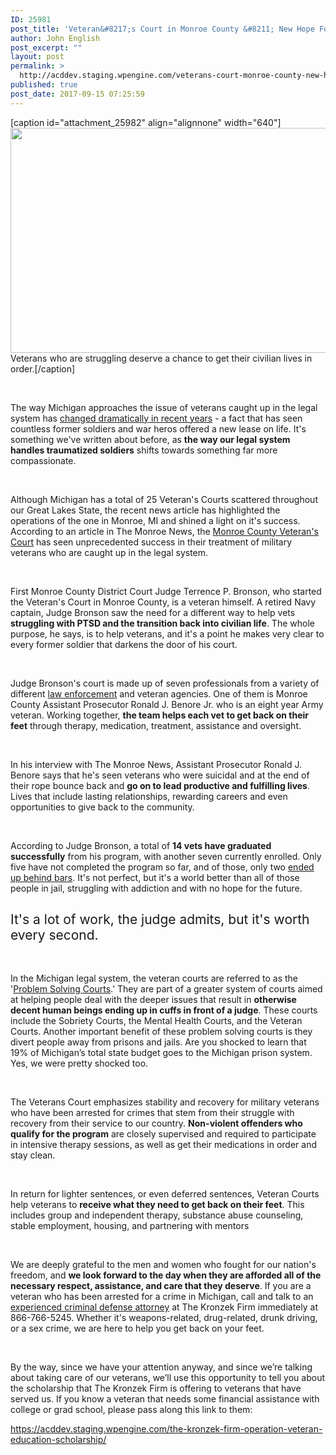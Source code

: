 ```yaml
---
ID: 25981
post_title: 'Veteran&#8217;s Court in Monroe County &#8211; New Hope For Struggling Warriors'
author: John English
post_excerpt: ""
layout: post
permalink: >
  http://acddev.staging.wpengine.com/veterans-court-monroe-county-new-hope-struggling-warriors.html
published: true
post_date: 2017-09-15 07:25:59
---
```

[caption id="attachment_25982" align="alignnone" width="640"]<img class="size-full wp-image-25982" src="http://acddev.staging.wpengine.com/wp-content/uploads/2017/09/veteran-1807121_640.jpg" alt="" width="640" height="360" /> Veterans who are struggling deserve a chance to get their civilian lives in order.[/caption]

&nbsp;

<span style="font-weight: 400;">The way Michigan approaches the issue of veterans caught up in the legal system has </span><a href="https://acddev.staging.wpengine.com/judge-concerned-about-veterans-ptsd-serves-time-with-him.html"><span style="font-weight: 400;">changed dramatically in recent years</span></a><span style="font-weight: 400;"> - a fact that has seen countless former soldiers and war heros offered a new lease on life. It's something we've written about before, as </span><b>the way our legal system handles traumatized soldiers</b><span style="font-weight: 400;"> shifts towards something far more compassionate. </span>

&nbsp;

<span style="font-weight: 400;">Although Michigan has a total of 25 Veteran's Courts scattered throughout our Great Lakes State, the recent news article has highlighted the operations of the one in Monroe, MI and shined a light on it's success. According to an article in The Monroe News, the </span><a href="http://www.co.monroe.mi.us/courts_of_monroe/1st_district_court/veterans_treatment_court.php"><span style="font-weight: 400;">Monroe County Veteran's Court</span></a><span style="font-weight: 400;"> has seen unprecedented success in their treatment of military veterans who are caught up in the legal system.</span>

&nbsp;

<span style="font-weight: 400;">First Monroe County District Court Judge Terrence P. Bronson, who started the Veteran's Court in Monroe County, is a veteran himself. A retired Navy captain, Judge Bronson saw the need for a different way to help vets </span><b>struggling with PTSD and the transition back into civilian life</b><span style="font-weight: 400;">. The whole purpose, he says, is to help veterans, and it's a point he makes very clear to every former soldier that darkens the door of his court.</span>

&nbsp;

<span style="font-weight: 400;">Judge Bronson's court is made up of seven professionals from a variety of different </span><a href="https://acddev.staging.wpengine.com/police-issues.html"><span style="font-weight: 400;">law enforcement</span></a><span style="font-weight: 400;"> and veteran agencies. One of them is Monroe County Assistant Prosecutor Ronald J. Benore Jr. who is an eight year Army veteran. Working together, </span><b>the team helps each vet to get back on their feet</b><span style="font-weight: 400;"> through therapy, medication, treatment, assistance and oversight.</span>

&nbsp;

<span style="font-weight: 400;">In his interview with The Monroe News, Assistant Prosecutor Ronald J. Benore says that he's seen veterans who were suicidal and at the end of their rope bounce back and </span><b>go on to lead productive and fulfilling lives</b><span style="font-weight: 400;">. Lives that include lasting relationships, rewarding careers and even opportunities to give back to the community.</span>

&nbsp;

<span style="font-weight: 400;">According to Judge Bronson, a total of </span><b>14 vets have graduated successfully</b><span style="font-weight: 400;"> from his program, with another seven currently enrolled. Only five have not completed the program so far, and of those, only two </span><a href="https://acddev.staging.wpengine.com/sentencing-options.html"><span style="font-weight: 400;">ended up behind bars</span></a><span style="font-weight: 400;">. It's not perfect, but it's a world better than all of those people in jail, struggling with addiction and with no hope for the future. </span>
<h2></h2>
<h2><span style="font-weight: 400;">It's a lot of work, the judge admits, but it's worth every second. </span></h2>
&nbsp;

<span style="font-weight: 400;">In the Michigan legal system, the veteran courts are referred to as the '</span><a href="http://courts.mi.gov/administration/admin/op/problem-solving-courts/pages/veterans-treatment-court.aspx"><span style="font-weight: 400;">Problem Solving Courts</span></a><span style="font-weight: 400;">.' They are part of a greater system of courts aimed at helping people deal with the deeper issues that result in </span><b>otherwise decent human beings ending up in cuffs in front of a judge</b><span style="font-weight: 400;">. These courts include the Sobriety Courts, the Mental Health Courts, and the Veteran Courts. Another important benefit of these problem solving courts is they divert people away from prisons and jails. Are you shocked to learn that 19% of Michigan’s total state budget goes to the Michigan prison system. Yes, we were pretty shocked too. </span>

&nbsp;

<span style="font-weight: 400;">The Veterans Court emphasizes stability and recovery for military veterans who have been arrested for crimes that stem from their struggle with recovery from their service to our country. </span><b>Non-violent offenders who qualify for the program</b><span style="font-weight: 400;"> are closely supervised and required to participate in intensive therapy sessions, as well as get their medications in order and stay clean. </span>

&nbsp;

<span style="font-weight: 400;">In return for lighter sentences, or even deferred sentences, Veteran Courts help veterans to </span><b>receive what they need to get back on their feet</b><span style="font-weight: 400;">. This includes group and independent therapy, substance abuse counseling, stable employment, housing, and partnering with mentors</span>

&nbsp;

<span style="font-weight: 400;">We are deeply grateful to the men and women who fought for our nation's freedom, and </span><b>we look forward to the day when they are afforded all of the necessary respect, assistance, and care that they deserve</b><span style="font-weight: 400;">. If you are a veteran who has been arrested for a crime in Michigan, call and talk to an </span><a href="https://acddev.staging.wpengine.com/trial-attorneys.html"><span style="font-weight: 400;">experienced criminal defense attorney</span></a><span style="font-weight: 400;"> at The Kronzek Firm immediately at 866-766-5245. Whether it's weapons-related, drug-related, drunk driving, or a sex crime, we are here to help you get back on your feet. </span>

&nbsp;

<span style="font-weight: 400;">By the way, since we have your attention anyway, and since we’re talking about taking care of our veterans, we’ll use this opportunity to tell you about the scholarship that The Kronzek Firm is offering to veterans that have served us. If you know a veteran that needs some financial assistance with college or grad school, please pass along this link to them:</span>

<a href="https://acddev.staging.wpengine.com/the-kronzek-firm-operation-veteran-education-scholarship/"><span style="font-weight: 400;">https://acddev.staging.wpengine.com/the-kronzek-firm-operation-veteran-education-scholarship/</span></a>